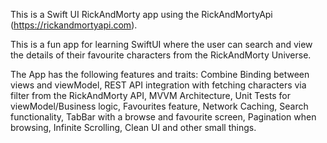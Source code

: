 This is a Swift UI RickAndMorty app using the RickAndMortyApi (https://rickandmortyapi.com).

This is a fun app for learning SwiftUI where the user can search and view the details of their favourite characters from the RickAndMorty Universe.

The App has the following features and traits: 
Combine Binding between views and viewModel, 
REST API integration with fetching characters via filter from the RickAndMorty API, 
MVVM Architecture, 
Unit Tests for viewModel/Business logic, 
Favourites feature, 
Network Caching, 
Search functionality, 
TabBar with a browse and favourite screen, 
Pagination when browsing,
Infinite Scrolling,
Clean UI and other small things.

